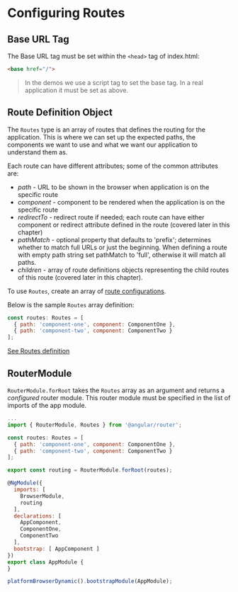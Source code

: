 # Configuring Routes #

## Base URL Tag ##

The Base URL tag must be set within the `<head>` tag of index.html:

```html
<base href="/">
```

> In the demos we use a script tag to set the base tag. In a real application it must be set as above.

## Route Definition Object ##

The `Routes` type is an array of routes that defines the routing for the application. This is where we can set up the expected paths, the components we want to use and what we want our application to understand them as.

Each route can have different attributes; some of the common attributes are:

* _path_ - URL to be shown in the browser when application is on the specific route
* _component_ - component to be rendered when the application is on the specific route
* _redirectTo_ - redirect route if needed; each route can have either component or redirect attribute defined in the route (covered later in this chapter)
* _pathMatch_ - optional property that defaults to 'prefix'; determines whether to match full URLs or just the beginning. When defining a route with empty path string set pathMatch to 'full', otherwise it will match all paths.
* _children_ - array of route definitions objects representing the child routes of this route (covered later in this chapter).

To use `Routes`, create an array of [route configurations](https://angular.io/docs/ts/latest/api/router/index/Route-interface.html).

Below is the sample `Routes` array definition:

```javascript
const routes: Routes = [
  { path: 'component-one', component: ComponentOne },
  { path: 'component-two', component: ComponentTwo }
];
```

[See Routes definition](https://angular.io/docs/ts/latest/api/router/index/Routes-type-alias.html)

## RouterModule ##

`RouterModule.forRoot` takes the `Routes` array as an argument and returns a _configured_ router module. This router module must be specified in the list of imports of the app module.

```javascript
...
import { RouterModule, Routes } from '@angular/router';

const routes: Routes = [
  { path: 'component-one', component: ComponentOne },
  { path: 'component-two', component: ComponentTwo }
];

export const routing = RouterModule.forRoot(routes);

@NgModule({
  imports: [
    BrowserModule,
    routing
  ],
  declarations: [
    AppComponent,
    ComponentOne,
    ComponentTwo
  ],
  bootstrap: [ AppComponent ]
})
export class AppModule {
}

platformBrowserDynamic().bootstrapModule(AppModule);
```
